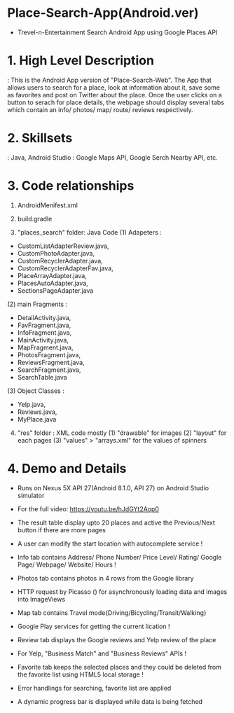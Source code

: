 # Place-Search-App(Android.ver)
- Trevel-n-Entertainment Search Android App using Google Places API

# 1. High Level Description
: This is the Android App version of "Place-Search-Web". 
The App that allows users to search for a place, look at information about it, save some as favorites and post on Twitter about the place. Once the user clicks on a button to serach for place details, the webpage should display several tabs which contain an info/ photos/ map/ route/ reviews respectively.
   
   
# 2. Skillsets
: Java, Android Studio
: Google Maps API, Google Serch Nearby API, etc.
   
# 3. Code relationships
1) AndroidMenifest.xml

2) build.gradle

3) "places_search" folder: Java Code
(1) Adapeters : 
- CustomListAdapterReview.java,
- CustomPhotoAdapter.java, 
- CustomRecyclerAdapter.java, 
- CustomRecyclerAdapterFav.java, 
- PlaceArrayAdapter.java, 
- PlacesAutoAdapter.java, 
- SectionsPageAdapter.java
						
(2) main Fragments : 
- DetailActivity.java, 
- FavFragment.java, 
- InfoFragment.java, 
- MainActivity.java, 
- MapFragment.java, 
- PhotosFragment.java, 
- ReviewsFragment.java, 
- SearchFragment.java, 
- SearchTable.java
							  
(3) Object Classes : 
- Yelp.java, 
- Reviews.java, 
- MyPlace.java

4) "res" folder : XML code mostly 
(1) "drawable" for images
(2) "layout" for each pages
(3) "values" > "arrays.xml" for the values of spinners 



# 4. Demo and Details
- Runs on Nexus 5X API 27(Android 8.1.0, API 27) on Android Studio simulator
- For the full video: https://youtu.be/hJdGYt2Aop0

- The result table display upto 20 places and active the Previous/Next button if there are more pages
- A user can modify the start location with autocomplete service
!

- Info tab contains Address/ Phone Number/ Price Level/ Rating/ Google Page/ Webpage/ Website/ Hours
!

- Photos tab contains photos in 4 rows from the Google library
- HTTP request by Picasso () for asynchronously loading data and images into ImageViews

- Map tab contains Travel mode{Driving/Bicycling/Transit/Walking}
- Google Play services for getting the current lication 
!

- Review tab displays the Google reviews and Yelp review of the place
- For Yelp, "Business Match" and "Business Reviews" APIs
!

- Favorite tab keeps the selected places and they could be deleted from the favorite list using HTML5 local storage 
!

- Error handlings for searching, favorite list are applied
- A dynamic progress bar is displayed while data is being fetched

